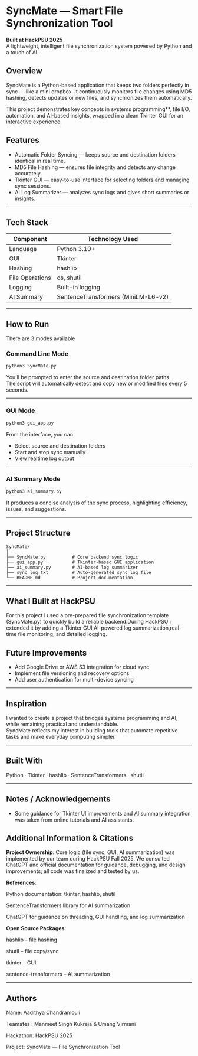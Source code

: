 #  SyncMate — Smart File Synchronization Tool

**Built at HackPSU 2025**  
A lightweight, intelligent file synchronization system powered by Python and a touch of AI.

##  Overview

SyncMate is a Python-based application that keeps two folders perfectly in sync — like a mini dropbox.
It continuously monitors file changes using MD5 hashing, detects updates or new files, and synchronizes them automatically.  

This project demonstrates key concepts in systems programming**, file I/O, automation, and AI-based insights, wrapped in a clean Tkinter GUI for an interactive experience.

##  Features

- Automatic Folder Syncing — keeps source and destination folders identical in real time.  
- MD5 File Hashing — ensures file integrity and detects any change accurately.  
- Tkinter GUI — easy-to-use interface for selecting folders and managing sync sessions.  
- AI Log Summarizer — analyzes sync logs and gives short summaries or insights.  

---

## Tech Stack

| Component | Technology Used |
|------------|-----------------|
| Language | Python 3.10+ |
| GUI | Tkinter |
| Hashing | hashlib |
| File Operations | os, shutil |
| Logging | Built-in logging |
| AI Summary | SentenceTransformers (MiniLM-L6-v2) |

---

##  How to Run

There are 3 modes available

### Command Line Mode

```bash
python3 SyncMate.py
```

You’ll be prompted to enter the source and destination folder paths.  
The script will automatically detect and copy new or modified files every 5 seconds.

---

### GUI Mode

```bash
python3 gui_app.py
```

From the interface, you can:
- Select source and destination folders  
- Start and stop sync manually  
- View realtime log output  

---

### AI Summary Mode

```bash
python3 ai_summary.py
```

It produces a concise analysis of the sync process, highlighting efficiency, issues, and suggestions.

---

##  Project Structure

```
SyncMate/
│
├── SyncMate.py          # Core backend sync logic
├── gui_app.py           # Tkinter-based GUI application
├── ai_summary.py        # AI-based log summarizer
├── sync_log.txt         # Auto-generated sync log file
└── README.md            # Project documentation
```

---

##  What I Built at HackPSU

For this project i used a pre-prepared file synchronization template (SyncMate.py) to quickly build a reliable backend.During HackPSU i extended it by adding a Tkinter GUI,AI-powered log summarization,real-time file monitoring, and detailed logging.

##  Future Improvements

- Add Google Drive or AWS S3 integration for cloud sync  
- Implement file versioning and recovery options  
- Add user authentication for multi-device syncing  

---

##  Inspiration

I wanted to create a project that bridges systems programming and AI, while remaining practical and understandable.  
SyncMate reflects my interest in building tools that automate repetitive tasks and make everyday computing simpler.

---

##  Built With

Python · Tkinter · hashlib · SentenceTransformers · shutil  

---

## Notes / Acknowledgements

- Some guidance for Tkinter UI improvements and AI summary integration was taken from online tutorials and AI assistants.

## Additional Information & Citations

**Project Ownership**: Core logic (file sync, GUI, AI summarization) was implemented by our team during HackPSU Fall 2025. We consulted ChatGPT and official documentation for guidance, debugging, and design improvements; all code was finalized and tested by us.

**References**:

Python documentation: tkinter, hashlib, shutil

SentenceTransformers library for AI summarization

ChatGPT for guidance on threading, GUI handling, and log summarization

**Open Source Packages**:

hashlib – file hashing

shutil – file copy/sync

tkinter – GUI

sentence-transformers – AI summarization

---

##  Authors

Name: Aadithya Chandramouli 

Teamates : Manmeet Singh Kukreja & Umang Virmani

Hackathon: HackPSU 2025  

Project: SyncMate — File Synchronization Tool  
